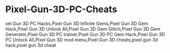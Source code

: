 # Pixel-Gun-3D-PC-Cheats
xel Gun 3D PC Hacks,Pixel Gun 3D Infinite Gems,Pixel Gun 3D Gem Hack,Pixel Gun 3D Unlock All,Pixel Gun 3D Gem Glitch,Pixel Gun 3D Gem Generator,Pixel Gun 3D PC trainer,Pixel Gun 3D PC Gem Hack,Pixel Gun 3D PC Unlock All,Pixel Gun 3D mod menu,Pixel Gun 3D cheats,pixel gun 3d hack,pixel gun 3d cheat
